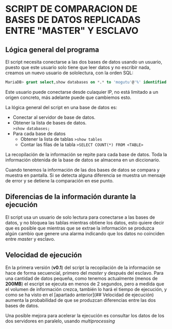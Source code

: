 # SCRIPT DE COMPARACION DE BASES DE DATOS REPLICADAS ENTRE "MASTER" Y ESCLAVO

## Lógica general del programa

El script necesita conectarse a las dos bases de datos usando un usuario, puesto que este
usuario solo tiene que leer datos y no escribir nada, creamos un nuevo usuario de
sololectura, con la orden SQL:

```sql
MariaDB> grant select,show databases on *.* to 'mogutu'@'%' identified by 'XXXXX';
```

Este usuario puede conectarse desde culaquier IP, no está limitado a un origen concreto,
más adelante puede que cambiemos esto.

La lógica general del script en una base de datos es:

* Conectar al servidor de base de datos.
* Obtener la lista de bases de datos.  
    `>show databases;`
* Para cada base de datos 
    * Obtener la lista de tablas
        `>show tables`
    * Contar las filas de la tabla
        `>SELECT COUNT(*) FROM <TABLE>`

La recopilación de la información se repite para cada base de datos.
Toda la información obtenida de la base de datos se almacena en un diccionario.  

Cuando tenemos la información de las dos bases de datos se compara y muestra en pantalla.
Si se detecta alguna diferencia se muestra un mensaje de error y se detiene la
comparación en ese punto.

## Diferencias de la información durante la ejecución

El script usa un usuario de solo lectura para conectarse a las bases de datos, y no
bloquea las tablas mientras obtiene los datos, esto quiere decir que es posible que
mientras que se extrae la información se produzca algún cambio que genere una alarma
indicando que los datos no coinciden entre _master_ y esclavo.

## Velocidad de ejecución

En la primera versión (**v0.1**) del script la recopilación de la información se hace de
forma secuencial, primero del _master_ y después del esclavo.  Para una cantidad de
datos pequeña, como tenemos actualmente (menos de **200MB**) el escript se ejecuta en
menos de 2 segundos, pero a medida que el volumen de información crezca, también lo
hará el tiempo de ejecución, y como se ha visto en el [apartado anterior](##
Velocidad de ejecución) aumenta la probabilidad de que se produzcan diferencias entre
las dos bases de datos.

Una posible mejora para acelerar la ejecución es consultar los datos de los dos
servidores en paralelo, usando _multiprocessing_
